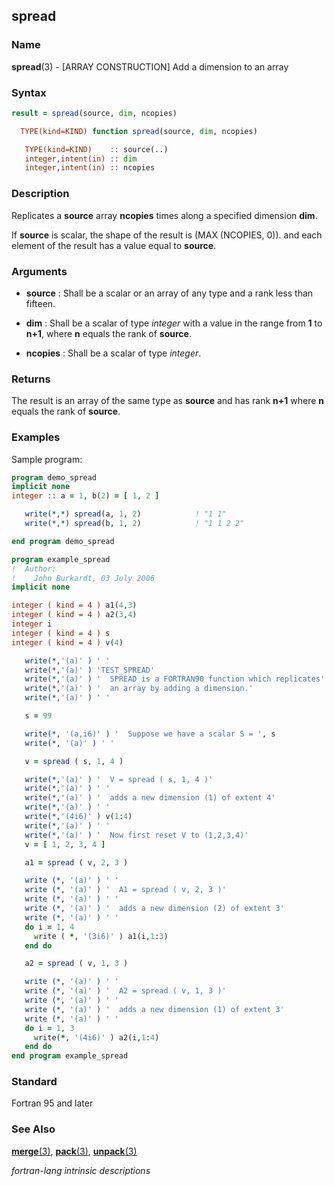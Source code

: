 ## spread

### **Name**

**spread**(3) - \[ARRAY CONSTRUCTION\] Add a dimension to an array

### **Syntax**
```fortran
result = spread(source, dim, ncopies)

  TYPE(kind=KIND) function spread(source, dim, ncopies)

   TYPE(kind=KIND)    :: source(..)
   integer,intent(in) :: dim
   integer,intent(in) :: ncopies
```
### **Description**

Replicates a **source** array **ncopies** times along a specified
dimension **dim**.

If **source** is scalar, the shape of the result is (MAX (NCOPIES, 0)).
and each element of the result has a value equal to **source**.

### **Arguments**

- **source**
  : Shall be a scalar or an array of any type and a rank less than
  fifteen.

- **dim**
  : Shall be a scalar of type _integer_ with a value in the range from
  **1** to **n+1**, where **n** equals the rank of **source**.

- **ncopies**
  : Shall be a scalar of type _integer_.

### **Returns**

The result is an array of the same type as **source** and has rank **n+1**
where **n** equals the rank of **source**.

### **Examples**

Sample program:

```fortran
program demo_spread
implicit none
integer :: a = 1, b(2) = [ 1, 2 ]

   write(*,*) spread(a, 1, 2)            ! "1 1"
   write(*,*) spread(b, 1, 2)            ! "1 1 2 2"

end program demo_spread

program example_spread
!  Author:
!    John Burkardt, 03 July 2006
implicit none

integer ( kind = 4 ) a1(4,3)
integer ( kind = 4 ) a2(3,4)
integer i
integer ( kind = 4 ) s
integer ( kind = 4 ) v(4)

   write(*,'(a)' ) ' '
   write(*,'(a)' ) 'TEST_SPREAD'
   write(*,'(a)' ) '  SPREAD is a FORTRAN90 function which replicates'
   write(*,'(a)' ) '  an array by adding a dimension.'
   write(*,'(a)' ) ' '

   s = 99

   write(*, '(a,i6)' ) '  Suppose we have a scalar S = ', s
   write(*, '(a)' ) ' '

   v = spread ( s, 1, 4 )

   write(*,'(a)' ) '  V = spread ( s, 1, 4 )'
   write(*,'(a)' ) ' '
   write(*,'(a)' ) '  adds a new dimension (1) of extent 4'
   write(*,'(a)' ) ' '
   write(*,'(4i6)' ) v(1:4)
   write(*,'(a)' ) ' '
   write(*,'(a)' ) '  Now first reset V to (1,2,3,4)'
   v = [ 1, 2, 3, 4 ]

   a1 = spread ( v, 2, 3 )

   write (*, '(a)' ) ' '
   write (*, '(a)' ) '  A1 = spread ( v, 2, 3 )'
   write (*, '(a)' ) ' '
   write (*, '(a)' ) '  adds a new dimension (2) of extent 3'
   write (*, '(a)' ) ' '
   do i = 1, 4
     write ( *, '(3i6)' ) a1(i,1:3)
   end do

   a2 = spread ( v, 1, 3 )

   write (*, '(a)' ) ' '
   write (*, '(a)' ) '  A2 = spread ( v, 1, 3 )'
   write (*, '(a)' ) ' '
   write (*, '(a)' ) '  adds a new dimension (1) of extent 3'
   write (*, '(a)' ) ' '
   do i = 1, 3
     write(*, '(4i6)' ) a2(i,1:4)
   end do
end program example_spread
```

### **Standard**

Fortran 95 and later

### **See Also**

[**merge**(3)](#merge),
[**pack**(3)](#pack),
[**unpack**(3)](#unpack)

 _fortran-lang intrinsic descriptions_
